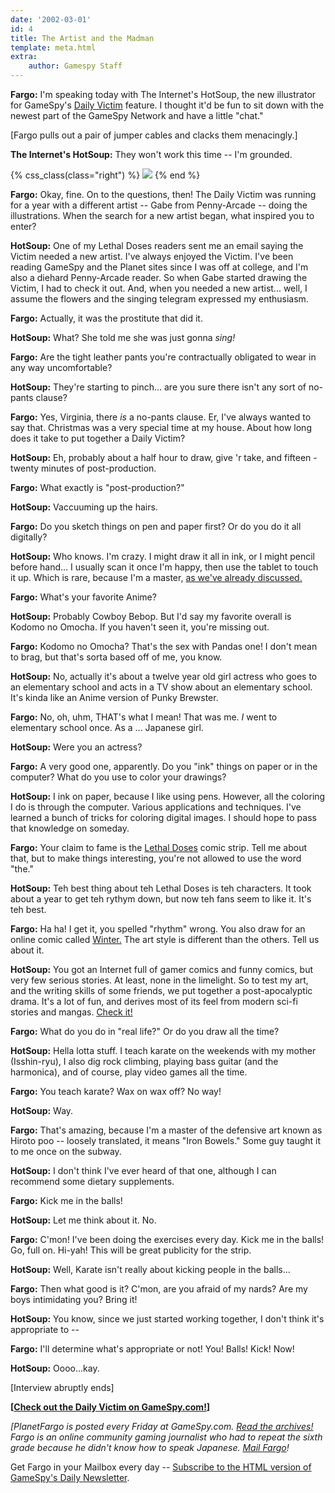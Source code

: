 ```yaml
---
date: '2002-03-01'
id: 4
title: The Artist and the Madman
template: meta.html
extra:
    author: Gamespy Staff
---
```


**Fargo:** I'm speaking today with The Internet's HotSoup, the new
illustrator for GameSpy's [Daily Victim](./) feature. I thought it'd be
fun to sit down with the newest part of the GameSpy Network and have a
little "chat."

\[Fargo pulls out a pair of jumper cables and clacks them menacingly.\]

**The Internet's HotSoup:** They won't work this time -- I'm grounded.

{% css_class(class="right") %}
![](/img/columns/image/mar03_planetfargo_hotsoup.png)
{% end %}

**Fargo:** Okay, fine. On to the questions, then! The Daily Victim was
running for a year with a different artist -- Gabe from Penny-Arcade --
doing the illustrations. When the search for a new artist began, what
inspired you to enter?

**HotSoup:** One of my Lethal Doses readers sent me an email saying the
Victim needed a new artist. I've always enjoyed the Victim. I've been
reading GameSpy and the Planet sites since I was off at college, and I'm
also a diehard Penny-Arcade reader. So when Gabe started drawing the
Victim, I had to check it out. And, when you needed a new artist...
well, I assume the flowers and the singing telegram expressed my
enthusiasm.

**Fargo:** Actually, it was the prostitute that did it.

**HotSoup:** What? She told me she was just gonna *sing!*

**Fargo:** Are the tight leather pants you're contractually obligated to
wear in any way uncomfortable?

**HotSoup:** They're starting to pinch... are you sure there isn't any
sort of no-pants clause?

**Fargo:** Yes, Virginia, there *is* a no-pants clause. Er, I've always
wanted to say that. Christmas was a very special time at my house. About
how long does it take to put together a Daily Victim?

**HotSoup:** Eh, probably about a half hour to draw, give 'r take, and
fifteen - twenty minutes of post-production.

**Fargo:** What exactly is "post-production?"

**HotSoup:** Vaccuuming up the hairs.

**Fargo:** Do you sketch things on pen and paper first? Or do you do it
all digitally?

**HotSoup:** Who knows. I'm crazy. I might draw it all in ink, or I
might pencil before hand... I usually scan it once I'm happy, then use
the tablet to touch it up. Which is rare, because I'm a master, [as
we've already discussed.](@/victim/305.md)

**Fargo:** What's your favorite Anime?

**HotSoup:** Probably Cowboy Bebop. But I'd say my favorite overall is
Kodomo no Omocha. If you haven't seen it, you're missing out.

**Fargo:** Kodomo no Omocha? That's the sex with Pandas one! I don't
mean to brag, but that's sorta based off of me, you know.

**HotSoup:** No, actually it's about a twelve year old girl actress who
goes to an elementary school and acts in a TV show about an elementary
school. It's kinda like an Anime version of Punky Brewster.

**Fargo:** No, oh, uhm, THAT's what I mean! That was me. *I* went to
elementary school once. As a ... Japanese girl.

**HotSoup:** Were you an actress?

**Fargo:** A very good one, apparently. Do you "ink" things on paper or
in the computer? What do you use to color your drawings?

**HotSoup:** I ink on paper, because I like using pens. However, all the
coloring I do is through the computer. Various applications and
techniques. I've learned a bunch of tricks for coloring digital images.
I should hope to pass that knowledge on someday.

**Fargo:** Your claim to fame is the [Lethal
Doses](http://web.archive.org/web/20020301000000/http://www.lethaldoses.com/)
comic strip. Tell me about that, but to make things interesting, you're
not allowed to use the word "the."

**HotSoup:** Teh best thing about teh Lethal Doses is teh characters. It
took about a year to get teh rythym down, but now teh fans seem to like
it. It's teh best.

**Fargo:** Ha ha! I get it, you spelled "rhythm" wrong. You also draw
for an online comic called
[Winter.](http://web.archive.org/web/20020301000000/http://www.wintercomic.com/)
The art style is different than the others. Tell us about it.

**HotSoup:** You got an Internet full of gamer comics and funny comics,
but very few serious stories. At least, none in the limelight. So to
test my art, and the writing skills of some friends, we put together a
post-apocalyptic drama. It's a lot of fun, and derives most of its feel
from modern sci-fi stories and mangas. [Check
it!](http://web.archive.org/web/20020301000000/http://www.wintercomic.com/)

**Fargo:** What do you do in "real life?" Or do you draw all the time?

**HotSoup:** Hella lotta stuff. I teach karate on the weekends with my
mother (Isshin-ryu), I also dig rock climbing, playing bass guitar (and
the harmonica), and of course, play video games all the time.

**Fargo:** You teach karate? Wax on wax off? No way!

**HotSoup:** Way.

**Fargo:** That's amazing, because I'm a master of the defensive art
known as Hiroto poo -- loosely translated, it means "Iron Bowels." Some
guy taught it to me once on the subway.

**HotSoup:** I don't think I've ever heard of that one, although I can
recommend some dietary supplements.

**Fargo:** Kick me in the balls!

**HotSoup:** Let me think about it. No.

**Fargo:** C'mon! I've been doing the exercises every day. Kick me in
the balls! Go, full on. Hi-yah! This will be great publicity for the
strip.

**HotSoup:** Well, Karate isn't really about kicking people in the
balls...

**Fargo:** Then what good is it? C'mon, are you afraid of my nards? Are
my boys intimidating you? Bring it!

**HotSoup:** You know, since we just started working together, I don't
think it's appropriate to --

**Fargo:** I'll determine what's appropriate or not! You! Balls! Kick!
Now!

**HotSoup:** Oooo...kay.

\[Interview abruptly ends\]

**\[[Check out the Daily Victim on GameSpy.com!](./)\]**

*\[PlanetFargo is posted every Friday at GameSpy.com. [Read the
archives!](http://web.archive.org/web/20020301000000/http://www.gamespy.com/Fargo)
Fargo is an online community gaming journalist who had to repeat the
sixth grade because he didn't know how to speak Japanese. [Mail
Fargo](mailto:fargo@gamespy.com)!*

Get Fargo in your Mailbox every day -- [Subscribe to the HTML version of
GameSpy's Daily
Newsletter](http://web.archive.org/web/20020301000000/http://www.gamespy.com/asp/subscribe.shtm).
